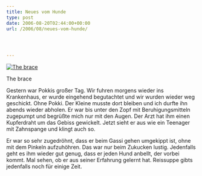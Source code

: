 ```yaml
---
title: Neues vom Hunde
type: post
date: 2006-08-20T02:44:00+00:00
url: /2006/08/neues-vom-hunde/




---
```

<div class="flickr">
  <a href="http://www.flickr.com/photos/schreibblogade/219753950/" title="The brace"><img src="//static.flickr.com/70/219753950_6b4ec0fbce.jpg" alt="The brace" /></a></p>

  <p>
    The brace
  </p>
</div>

Gestern war Pokkis großer Tag. Wir fuhren morgens wieder ins Krankenhaus, er wurde eingehend begutachtet und wir wurden wieder weg geschickt. Ohne Pokki. Der Kleine musste dort bleiben und ich durfte ihn abends wieder abholen. Er war bis unter den Zopf mit Beruhigungsmitteln zugepumpt und begrüßte mich nur mit den Augen. Der Arzt hat ihm einen Kupferdraht um das Gebiss gewickelt. Jetzt sieht er aus wie ein Teenager mit Zahnspange und klingt auch so.

Er war so sehr zugedröhnt, dass er beim Gassi gehen umgekippt ist, ohne mit dem Pinkeln aufzuhöhren. Das war nur beim Zukucken lustig. Jedenfalls geht es ihm wieder gut genug, dass er jeden Hund anbellt, der vorbei kommt. Mal sehen, ob er aus seiner Erfahrung gelernt hat. Reissuppe gibts jedenfalls noch für einige Zeit.
